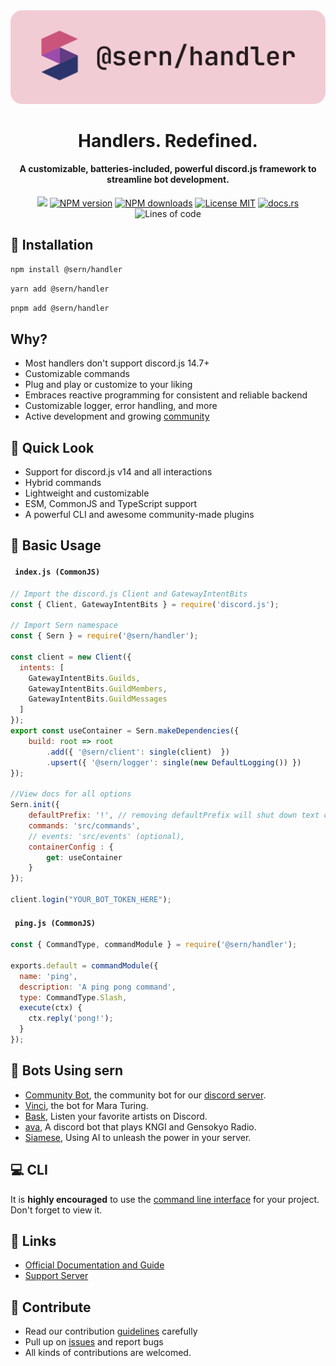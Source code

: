 <div align="center">
  <img src="https://raw.githubusercontent.com/sern-handler/.github/main/banner.png" width="900px" />
</div>

<h1 align="center">Handlers. Redefined.</h1>
<h4 align="center">A customizable, batteries-included, powerful discord.js framework to streamline bot development.</h4>

<div align="center" styles="margin-top: 10px">
  <img src="https://img.shields.io/badge/open-source-brightgreen" />
  <a href="https://www.npmjs.com/package/@sern/handler"><img src="https://img.shields.io/npm/v/@sern/handler?maxAge=3600" alt="NPM version" /></a>
  <a href="https://www.npmjs.com/package/@sern/handler"><img src="https://img.shields.io/npm/dt/@sern/handler?maxAge=3600" alt="NPM downloads" /></a>
  <a href="https://opensource.org/licenses/MIT"><img src="https://img.shields.io/badge/license-MIT-brightgreen" alt="License MIT" /></a>
  <a href="https://sern.dev"><img alt="docs.rs" src="https://img.shields.io/docsrs/docs" /></a>
  <img alt="Lines of code" src="https://img.shields.io/badge/total%20lines-2k-blue" />
</div>


## 📜 Installation

```sh
npm install @sern/handler
```

```sh
yarn add @sern/handler
```

```sh
pnpm add @sern/handler
```
## Why?
- Most handlers don't support discord.js 14.7+
- Customizable commands
- Plug and play or customize to your liking
- Embraces reactive programming for consistent and reliable backend
- Customizable logger, error handling, and more
- Active development and growing [community](https://sern.dev/discord)
## 👀 Quick Look

* Support for discord.js v14 and all interactions
* Hybrid commands
* Lightweight and customizable
* ESM, CommonJS and TypeScript support
* A powerful CLI and awesome community-made plugins

## 👶 Basic Usage

#### ` index.js (CommonJS)`

```js
// Import the discord.js Client and GatewayIntentBits
const { Client, GatewayIntentBits } = require('discord.js');

// Import Sern namespace
const { Sern } = require('@sern/handler');

const client = new Client({
  intents: [
    GatewayIntentBits.Guilds,
    GatewayIntentBits.GuildMembers,
    GatewayIntentBits.GuildMessages
  ]
});
export const useContainer = Sern.makeDependencies({
    build: root => root
        .add({ '@sern/client': single(client)  })
        .upsert({ '@sern/logger': single(new DefaultLogging()) })
});

//View docs for all options
Sern.init({
	defaultPrefix: '!', // removing defaultPrefix will shut down text commands
	commands: 'src/commands',
	// events: 'src/events' (optional),
	containerConfig : {
		get: useContainer
	}
});

client.login("YOUR_BOT_TOKEN_HERE");
```

#### ` ping.js (CommonJS)`

```js
const { CommandType, commandModule } = require('@sern/handler');

exports.default = commandModule({
  name: 'ping',
  description: 'A ping pong command',
  type: CommandType.Slash,
  execute(ctx) {
    ctx.reply('pong!');
  }
});
```

## 🤖 Bots Using sern 
- [Community Bot](https://github.com/sern-handler/sern-community), the community bot for our [discord server](https://sern.dev/discord).
- [Vinci](https://github.com/SrIzan10/vinci), the bot for Mara Turing.
- [Bask](https://github.com/baskbotml/bask), Listen your favorite artists on Discord.
- [ava](https://github.com/SrIzan10/ava), A discord bot that plays KNGI and Gensokyo Radio.
- [Siamese](https://github.com/Benzo-Fury/Siamese-Bot), Using AI to unleash the power in your server.

## 💻 CLI

It is **highly encouraged** to use the [command line interface](https://github.com/sern-handler/cli) for your project. Don't forget to view it.

## 🔗 Links

- [Official Documentation and Guide](https://sern.dev)
- [Support Server](https://sern.dev/discord)

## 👋 Contribute

- Read our contribution [guidelines](https://github.com/sern-handler/handler/blob/main/.github/CONTRIBUTING.md) carefully
- Pull up on [issues](https://github.com/sern-handler/handler/issues) and report bugs
- All kinds of contributions are welcomed.


